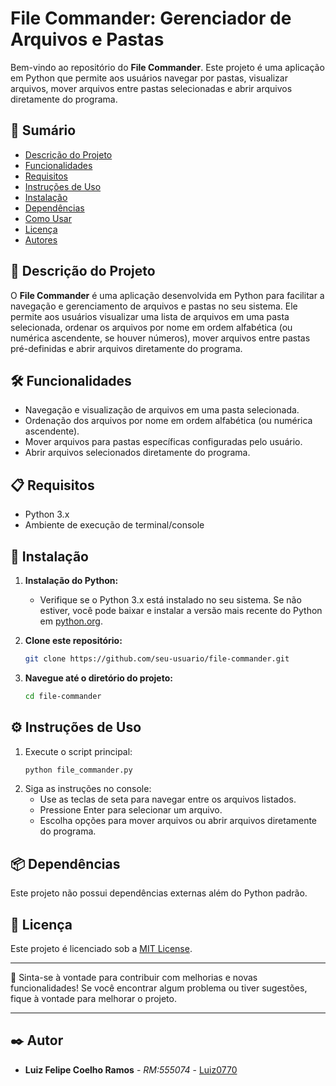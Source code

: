 # File Commander: Gerenciador de Arquivos e Pastas

Bem-vindo ao repositório do **File Commander**. Este projeto é uma aplicação em Python que permite aos usuários navegar por pastas, visualizar arquivos, mover arquivos entre pastas selecionadas e abrir arquivos diretamente do programa.

## 📑 Sumário

- [Descrição do Projeto](#descrição-do-projeto)
- [Funcionalidades](#funcionalidades)
- [Requisitos](#requisitos)
- [Instruções de Uso](#instruções-de-uso)
- [Instalação](#instalação)
- [Dependências](#dependências)
- [Como Usar](#como-usar)
- [Licença](#licença)
- [Autores](#autores)

## 📂 Descrição do Projeto

O **File Commander** é uma aplicação desenvolvida em Python para facilitar a navegação e gerenciamento de arquivos e pastas no seu sistema. Ele permite aos usuários visualizar uma lista de arquivos em uma pasta selecionada, ordenar os arquivos por nome em ordem alfabética (ou numérica ascendente, se houver números), mover arquivos entre pastas pré-definidas e abrir arquivos diretamente do programa.

## 🛠️ Funcionalidades

- Navegação e visualização de arquivos em uma pasta selecionada.
- Ordenação dos arquivos por nome em ordem alfabética (ou numérica ascendente).
- Mover arquivos para pastas específicas configuradas pelo usuário.
- Abrir arquivos selecionados diretamente do programa.

## 📋 Requisitos

- Python 3.x
- Ambiente de execução de terminal/console

## 🔧 Instalação

1. **Instalação do Python:**
   - Verifique se o Python 3.x está instalado no seu sistema. Se não estiver, você pode baixar e instalar a versão mais recente do Python em [python.org](https://www.python.org/downloads/).

2. **Clone este repositório:**
    ```sh
    git clone https://github.com/seu-usuario/file-commander.git
    ```

3. **Navegue até o diretório do projeto:**
    ```sh
    cd file-commander
    ```

## ⚙️ Instruções de Uso

1. Execute o script principal:
    ```sh
    python file_commander.py
    ```
2. Siga as instruções no console:
    - Use as teclas de seta para navegar entre os arquivos listados.
    - Pressione Enter para selecionar um arquivo.
    - Escolha opções para mover arquivos ou abrir arquivos diretamente do programa.

## 📦 Dependências

Este projeto não possui dependências externas além do Python padrão.

## 📄 Licença

Este projeto é licenciado sob a [MIT License](LICENSE).

---

🎁 Sinta-se à vontade para contribuir com melhorias e novas funcionalidades! Se você encontrar algum problema ou tiver sugestões, fique à vontade para melhorar o projeto.

---

## ✒️ Autor

* **Luiz Felipe Coelho Ramos** - *RM:555074* - [Luiz0770](https://github.com/Luiz0770)

